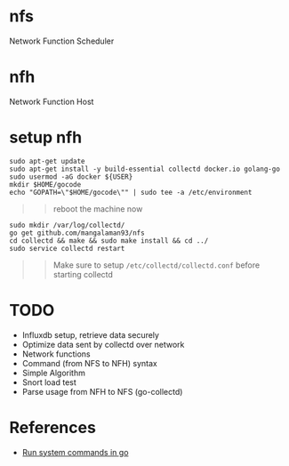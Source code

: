 # nfs
Network Function Scheduler

# nfh
Network Function Host

# setup nfh
```
sudo apt-get update
sudo apt-get install -y build-essential collectd docker.io golang-go
sudo usermod -aG docker ${USER}
mkdir $HOME/gocode
echo "GOPATH=\"$HOME/gocode\"" | sudo tee -a /etc/environment
```
>> reboot the machine now

```
sudo mkdir /var/log/collectd/
go get github.com/mangalaman93/nfs
cd collectd && make && sudo make install && cd ../
sudo service collectd restart
```
>> Make sure to setup `/etc/collectd/collectd.conf` before starting collectd

# TODO
* Influxdb setup, retrieve data securely
* Optimize data sent by collectd over network
* Network functions
* Command (from NFS to NFH) syntax
* Simple Algorithm
* Snort load test
* Parse usage from NFH to NFS (go-collectd)

# References
* [Run system commands in go](http://www.darrencoxall.com/golang/executing-commands-in-go/)

